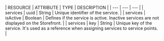 | RESOURCE | ATTRIBUTE | TYPE | DESCRIPTION |
| --- | --- | --- |
| services | uuid | String | Unique identifier of the service. |
| services | isActive | Boolean | Defines if the service is active. Inactive services are not displayed on the Storefront. |
| services | key | String | Unique key of the service. It's used as a reference when assigning services to service points.  |
